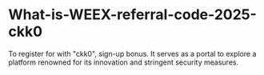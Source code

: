 # What-is-WEEX-referral-code-2025-ckk0
To register for with  "ckk0",  sign-up bonus. It serves as a portal to explore a platform renowned for its innovation and stringent security measures.
